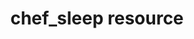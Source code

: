 ---
resource_reference: true
properties_shortcode: 
resources_common_guards: true
resources_common_notification: true
resources_common_properties: true
title: chef_sleep resource
resource: chef_sleep
aliases:
- "/resource_chef_sleep.html"
menu:
  infra:
    title: chef_sleep
    identifier: chef_infra/cookbook_reference/resources/chef_sleep chef_sleep
    parent: chef_infra/cookbook_reference/resources
resource_description_list:
- markdown: Use the **chef_sleep** resource to pause (sleep) for a number of seconds
    during a Chef Infra Client run. Only use this resource when a command or service
    exits successfully but is not ready for the next step in a recipe.
resource_new_in: '15.5'
syntax_full_code_block: |-
  chef_sleep 'name' do
    seconds      String, Integer # default value: 'name' unless specified
    action       Symbol # defaults to :sleep if not specified
  end
syntax_properties_list: 
syntax_full_properties_list:
- "`chef_sleep` is the resource."
- "`name` is the name given to the resource block."
- "`action` identifies which steps Chef Infra Client will take to bring the node into
  the desired state."
- "`seconds` is the property available to this resource."
actions_list:
  :nothing:
    shortcode: resources_common_actions_nothing.md
  :sleep:
    markdown: Pause the Chef Infra Client run for a specified number of seconds.
properties_list:
- property: seconds
  ruby_type: String, Integer
  required: false
  default_value: The resource block's name
  description_list:
  - markdown: The number of seconds to sleep.
examples: |
  **Sleep for 10 seconds**:

  ```ruby
  chef_sleep '10'
  ```

  **Sleep for 10 seconds with a descriptive resource name for logging**:

  ```ruby
  chef_sleep 'wait for the service to start' do
    seconds 10
  end
  ````

  **Use a notification from another resource to sleep only when necessary**:

  ```ruby
  service 'Service that is slow to start and reports as started' do
    service_name 'my_database'
    action :start
    notifies :sleep, chef_sleep['wait for service start']
  end

  chef_sleep 'wait for service start' do
    seconds 30
    action :nothing
  end
  ```
---